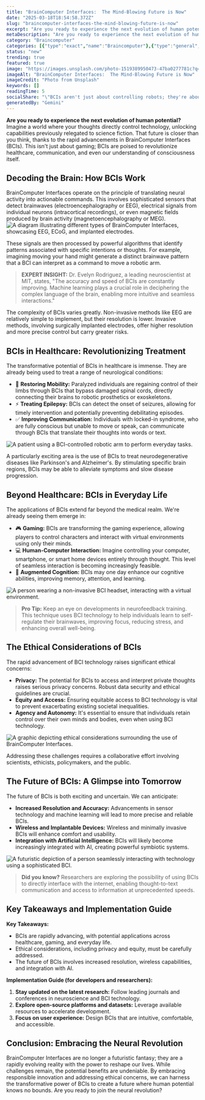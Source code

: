```yaml
---
title: "BrainComputer Interfaces:  The Mind-Blowing Future is Now"
date: "2025-03-18T18:54:58.372Z"
slug: "braincomputer-interfaces-the-mind-blowing-future-is-now"
excerpt: "Are you ready to experience the next evolution of human potential?  Imagine a world where your thoughts directly control technology, unlocking capabilities previously relegated to science fiction. That future is closer than you think, thanks to the rapid advancements in BrainComputer Interfaces (BCIs).  This isn't just about gaming; BCIs are poised to revolutionize healthcare, communication, and even our understanding of consciousness itself."
metaDescription: "Are you ready to experience the next evolution of human potential?  Imagine a world where your thoughts directly control technology, unlocking capabilities..."
category: "Braincomputer"
categories: [{"type":"exact","name":"Braincomputer"},{"type":"general","name":"Neuroscience"},{"type":"medium","name":"Neurotechnology"},{"type":"specific","name":"Neural Interfaces"},{"type":"niche","name":"EEG Signal Processing"}]
status: "new"
trending: true
featured: true
image: "https://images.unsplash.com/photo-1519389950473-47ba0277781c?q=85&w=1200&fit=max&fm=webp&auto=compress"
imageAlt: "BrainComputer Interfaces:  The Mind-Blowing Future is Now"
imageCredit: "Photo from Unsplash"
keywords: []
readingTime: 5
socialShare: "\"BCIs aren't just about controlling robots; they're about unlocking the untapped potential of the human mind – imagine a future where thought itself is technology.\""
generatedBy: "Gemini"
---
```




**Are you ready to experience the next evolution of human potential?**  Imagine a world where your thoughts directly control technology, unlocking capabilities previously relegated to science fiction. That future is closer than you think, thanks to the rapid advancements in BrainComputer Interfaces (BCIs).  This isn't just about gaming; BCIs are poised to revolutionize healthcare, communication, and even our understanding of consciousness itself.

## Decoding the Brain: How BCIs Work

BrainComputer Interfaces operate on the principle of translating neural activity into actionable commands.  This involves sophisticated sensors that detect brainwaves (electroencephalography or EEG),  electrical signals from individual neurons (intracortical recordings), or even magnetic fields produced by brain activity (magnetoencephalography or MEG).  ![A diagram illustrating different types of BrainComputer Interfaces, showcasing EEG, ECoG, and implanted electrodes.](https://via.placeholder.com/800x400?text=Loading+Image)

These signals are then processed by powerful algorithms that identify patterns associated with specific intentions or thoughts.  For example, imagining moving your hand might generate a distinct brainwave pattern that a BCI can interpret as a command to move a robotic arm.

> **EXPERT INSIGHT:**  Dr.  Evelyn Rodriguez, a leading neuroscientist at MIT, states,  "The accuracy and speed of BCIs are constantly improving.  Machine learning plays a crucial role in deciphering the complex language of the brain, enabling more intuitive and seamless interactions."

The complexity of BCIs varies greatly.  Non-invasive methods like EEG are relatively simple to implement, but their resolution is lower.  Invasive methods, involving surgically implanted electrodes, offer higher resolution and more precise control but carry greater risks.

## BCIs in Healthcare: Revolutionizing Treatment

The transformative potential of BCIs in healthcare is immense.  They are already being used to treat a range of neurological conditions:

* 🔑 **Restoring Mobility:**  Paralyzed individuals are regaining control of their limbs through BCIs that bypass damaged spinal cords, directly connecting their brains to robotic prosthetics or exoskeletons.
* ⚡ **Treating Epilepsy:** BCIs can detect the onset of seizures, allowing for timely intervention and potentially preventing debilitating episodes.
* ✅ **Improving Communication:**  Individuals with locked-in syndrome, who are fully conscious but unable to move or speak, can communicate through BCIs that translate their thoughts into words or text.

![A patient using a BCI-controlled robotic arm to perform everyday tasks.](https://via.placeholder.com/800x400?text=Loading+Image)

A particularly exciting area is the use of BCIs to treat neurodegenerative diseases like Parkinson's and Alzheimer's.  By stimulating specific brain regions, BCIs may be able to alleviate symptoms and slow disease progression.

## Beyond Healthcare: BCIs in Everyday Life

The applications of BCIs extend far beyond the medical realm.  We're already seeing them emerge in:

* 🎮 **Gaming:** BCIs are transforming the gaming experience, allowing players to control characters and interact with virtual environments using only their minds.
* 💻 **Human-Computer Interaction:** Imagine controlling your computer, smartphone, or smart home devices entirely through thought. This level of seamless interaction is becoming increasingly feasible.
* 🧠 **Augmented Cognition:** BCIs may one day enhance our cognitive abilities, improving memory, attention, and learning.

![A person wearing a non-invasive BCI headset, interacting with a virtual environment.](https://via.placeholder.com/800x400?text=Loading+Image)

> **Pro Tip:** Keep an eye on developments in neurofeedback training.  This technique uses BCI technology to help individuals learn to self-regulate their brainwaves, improving focus, reducing stress, and enhancing overall well-being.

## The Ethical Considerations of BCIs

The rapid advancement of BCI technology raises significant ethical concerns:

* **Privacy:** The potential for BCIs to access and interpret private thoughts raises serious privacy concerns.  Robust data security and ethical guidelines are crucial.
* **Equity and Access:** Ensuring equitable access to BCI technology is vital to prevent exacerbating existing societal inequalities.
* **Agency and Autonomy:**  It's essential to ensure that individuals retain control over their own minds and bodies, even when using BCI technology.

![A graphic depicting ethical considerations surrounding the use of BrainComputer Interfaces.](https://via.placeholder.com/800x400?text=Loading+Image)

Addressing these challenges requires a collaborative effort involving scientists, ethicists, policymakers, and the public.

## The Future of BCIs: A Glimpse into Tomorrow

The future of BCIs is both exciting and uncertain.  We can anticipate:

* **Increased Resolution and Accuracy:**  Advancements in sensor technology and machine learning will lead to more precise and reliable BCIs.
* **Wireless and Implantable Devices:**  Wireless and minimally invasive BCIs will enhance comfort and usability.
* **Integration with Artificial Intelligence:**  BCIs will likely become increasingly integrated with AI, creating powerful symbiotic systems.

![A futuristic depiction of a person seamlessly interacting with technology using a sophisticated BCI.](https://via.placeholder.com/800x400?text=Loading+Image)

> **Did you know?**  Researchers are exploring the possibility of using BCIs to directly interface with the internet, enabling thought-to-text communication and access to information at unprecedented speeds.

## Key Takeaways and Implementation Guide

**Key Takeaways:**

* BCIs are rapidly advancing, with potential applications across healthcare, gaming, and everyday life.
* Ethical considerations, including privacy and equity, must be carefully addressed.
* The future of BCIs involves increased resolution, wireless capabilities, and integration with AI.

**Implementation Guide (for developers and researchers):**

1. **Stay updated on the latest research:**  Follow leading journals and conferences in neuroscience and BCI technology.
2. **Explore open-source platforms and datasets:**  Leverage available resources to accelerate development.
3. **Focus on user experience:**  Design BCIs that are intuitive, comfortable, and accessible.

## Conclusion: Embracing the Neural Revolution

BrainComputer Interfaces are no longer a futuristic fantasy; they are a rapidly evolving reality with the power to reshape our lives.  While challenges remain, the potential benefits are undeniable.  By embracing responsible innovation and addressing ethical concerns, we can harness the transformative power of BCIs to create a future where human potential knows no bounds.  Are you ready to join the neural revolution?



<div class="reading-progress-container">
  <div id="reading-progress" class="reading-progress"></div>
</div>
